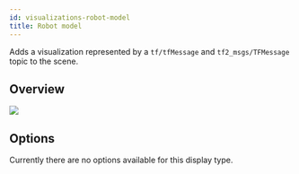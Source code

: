 ```yaml
---
id: visualizations-robot-model
title: Robot model
---
```


Adds a visualization represented by a `tf/tfMessage` and `tf2_msgs/TFMessage` topic to the scene.

## Overview

![](/img/viz/viz-robotmodel.png)

## Options

Currently there are no options available for this display type.

[//]: # ( 
Topic | The nav_msgs/Path topic to subscribe to. | Any valid Graph Resource Name | Empty String  
Color | The color of the line | \(\[0-255], \[0-255], \[0-255]\) | \(25, 255, 0\)  
Alpha | The amount of transparency to apply to the line | \[0-1] | 1  
Buffer length | The number of arrows to keep before new arrows start causing old ones to disappear. 0 means an infinite number \(dangerous\) | 0+ | 100   
Line style | Shape of the object for line segments joining the points | \(Lines, Billboards\) | Lines  
Pose style | Shape of the object for each point representing the path | \(Arrow, Axes\) | Arrow  
The options are inspired from RViz and work very similar to it.
)

